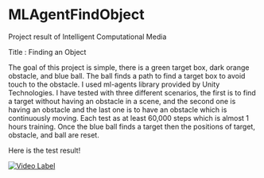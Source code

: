 # MLAgentFindObject

Project result of Intelligent Computational Media
 
Title : Finding an Object

The goal of this project is simple, there is a green target box, dark orange obstacle, and blue ball. The ball finds a path to find a target box to avoid touch to the obstacle. I used ml-agents library provided by Unity Technologies. I have tested with three different scenarios, the first is to find a target without having an obstacle in a scene, and the second one is having an obstacle and the last one is to have an obstacle which is continuously moving. Each test as at least 60,000 steps which is almost 1 hours training. Once the blue ball finds a target then the positions of target, obstacle, and ball are reset. 

Here is the test result!

[![Video Label](http://img.youtube.com/vi/7hp2_FedO6o-4/0.jpg)](https://youtu.be/7hp2_FedO6o-4?t=0s)


